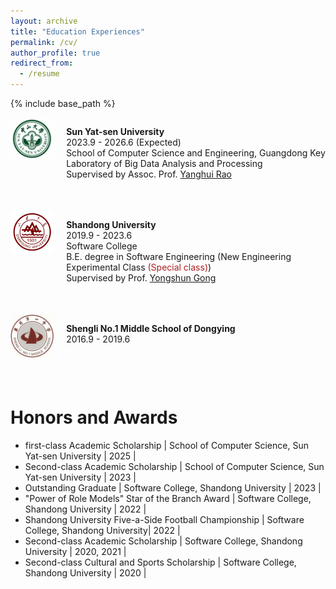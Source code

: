 ```yaml
---
layout: archive
title: "Education Experiences"
permalink: /cv/
author_profile: true
redirect_from:
  - /resume
---
```


{% include base_path %}


<div style="display: flex; flex-direction: column; margin-bottom: 50px;">
  <!-- 第二组图片和段落 -->
  <div style="display: flex; align-items: flex-start;">
    <!-- 图片部分（1/3） -->
    <div style="flex: 1;">
      <img src="../images/about/sysu.png" style="width: 100%; height: auto;">
    </div>
    <!-- 文字部分（2/3） -->
    <div style="flex: 6; padding-left: 20px;">
      <p style="margin-bottom: 50px;"><strong>Sun Yat-sen University</strong><br>
      2023.9 - 2026.6 (Expected)<br>
     School of Computer Science and Engineering, Guangdong Key Laboratory of Big Data Analysis and Processing<br>
      Supervised by Assoc. Prof. <a href="https://scholar.google.com.hk/citations?user=qg7gv20AAAAJ&hl=zh-CN&oi=ao">Yanghui Rao</a> <br>
      </p>
    </div>
  </div>
  <!-- 第三组图片和段落 -->
  <div style="display: flex; align-items: flex-start;">
    <!-- 图片部分（1/3） -->
    <div style="flex: 1;">
      <img src="../images/about/sdu.png" style="width: 100%; height: auto;">
    </div>
    <!-- 文字部分（2/3） -->
    <div style="flex: 6; padding-left: 20px;">
      <p style="margin-bottom: 50px;"><strong>Shandong University</strong><br>
      2019.9 - 2023.6<br>
      Software College <br>
      B.E. degree in Software Engineering (New Engineering Experimental Class <span style="color: #AC1F1F;">(Special class)</span>)<br>
          Supervised by Prof. <a href="https://scholar.google.com.hk/citations?user=WIHqungAAAAJ&hl=zh-CN&oi=ao/">Yongshun Gong</a> <br>
      <!-- GPA: 91.56/100 Rank: 27/300<br> -->
    </p>
    </div>
  </div>
  <!-- 第四组图片和段落 -->
  <div style="display: flex; align-items: flex-start;">
    <!-- 图片部分（1/3） -->
    <div style="flex: 1;">
      <img src="../images/about/slyz.png" style="width: 100%; height: auto;">
    </div>
    <!-- 文字部分（2/3） -->
    <div style="flex: 6; padding-left: 20px;">
      <p style="margin-bottom: 50px;"><strong>Shengli No.1 Middle School of Dongying</strong><br>
      2016.9 - 2019.6<br>
    </p>
    </div>
  </div>

</div>


# Honors and Awards
* first-class Academic Scholarship | School of Computer Science, Sun Yat-sen University | 2025 |
* Second-class Academic Scholarship | School of Computer Science, Sun Yat-sen University | 2023 |
* Outstanding Graduate | Software College, Shandong University | 2023 |
* "Power of Role Models" Star of the Branch Award | Software College, Shandong University | 2022 |
* Shandong University Five-a-Side Football Championship | Software College, Shandong University| 2022 |
* Second-class Academic Scholarship | Software College, Shandong University | 2020, 2021 |
* Second-class Cultural and Sports Scholarship | Software College, Shandong University | 2020 |
 
